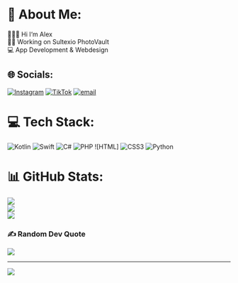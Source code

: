 # 💫 About Me:
🙋🏼‍♂️ Hi I‘m Alex<br>🧑‍💻 Working on Sultexio PhotoVault<br>💻 App Development & Webdesign


## 🌐 Socials:
[![Instagram](https://img.shields.io/badge/Instagram-%23E4405F.svg?logo=Instagram&logoColor=white)](https://instagram.com/sultexio_software) [![TikTok](https://img.shields.io/badge/TikTok-%23000000.svg?logo=TikTok&logoColor=white)](https://tiktok.com/@sultexio) [![email](https://img.shields.io/badge/Email-D14836?logo=gmail&logoColor=white)](mailto:kontakt@sultexio.de) 

# 💻 Tech Stack:
![Kotlin](https://img.shields.io/badge/kotlin-%237F52FF.svg?style=for-the-badge&logo=kotlin&logoColor=white) ![Swift](https://img.shields.io/badge/swift-F54A2A?style=for-the-badge&logo=swift&logoColor=white) ![C#](https://img.shields.io/badge/c%23-%23239120.svg?style=for-the-badge&logo=csharp&logoColor=white) ![PHP](https://img.shields.io/badge/php-%23777BB4.svg?style=for-the-badge&logo=php&logoColor=white) ![HTML] ![CSS3](https://img.shields.io/badge/css3-%231572B6.svg?style=for-the-badge&logo=css3&logoColor=white) ![Python](https://img.shields.io/badge/python-3670A0?style=for-the-badge&logo=python&logoColor=ffdd54)
# 📊 GitHub Stats:
![](https://github-readme-stats.vercel.app/api?username=OlfiCode&theme=shadow_blue&hide_border=false&include_all_commits=false&count_private=false)<br/>
![](https://nirzak-streak-stats.vercel.app/?user=OlfiCode&theme=shadow_blue&hide_border=false)<br/>
![](https://github-readme-stats.vercel.app/api/top-langs/?username=OlfiCode&theme=shadow_blue&hide_border=false&include_all_commits=false&count_private=false&layout=compact)

### ✍️ Random Dev Quote
![](https://quotes-github-readme.vercel.app/api?type=vetical&theme=radical)

---
[![](https://visitcount.itsvg.in/api?id=OlfiCode&icon=2&color=1)](https://visitcount.itsvg.in)

<!-- Proudly created with GPRM ( https://gprm.itsvg.in ) -->
